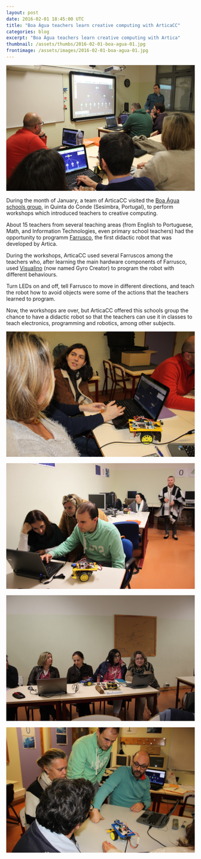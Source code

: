 ```yaml
---
layout: post
date: 2016-02-01 18:45:00 UTC
title: "Boa Água teachers learn creative computing with ArticaCC"
categories: blog
excerpt: "Boa Água teachers learn creative computing with Artica"
thumbnail: /assets/thumbs/2016-02-01-boa-agua-01.jpg
frontimage: /assets/images/2016-02-01-boa-agua-01.jpg
---
```


![](/assets/images/2016-02-01-boa-agua-01.jpg)

During the month of January, a team of ArticaCC visited the [Boa Água schools group][1], in Quinta do Conde (Sesimbra, Portugal), to perform workshops which introduced teachers to creative computing.

About 15 teachers from several teaching areas (from English to Portuguese, Math, and Information Technologies, even primary school teachers) had the opportunity to programm [Farrusco][2], the first didactic robot that was developed by Artica. 

During the workshops, ArticaCC used several Farruscos among the teachers who, after learning the main hardware components of Farrusco, used [Visualino][3] (now named Gyro Creator) to program the robot with different behaviours.

Turn LEDs on and off, tell Farrusco to move in different directions, and teach the robot how to avoid objects were some of the actions that the teachers learned to program. 

Now, the workshops are over, but ArticaCC offered this schools group the chance to have a didactic robot so that the teachers can use it in classes to teach electronics, programming and robotics, among other subjects.

![](/assets/images/2016-02-01-boa-agua-02.jpg)

![](/assets/images/2016-02-01-boa-agua-03.jpg)

![](/assets/images/2016-02-01-boa-agua-04.jpg)

![](/assets/images/2016-02-01-boa-agua-05.jpg)

[1]: http://aeboaagua.org/ebiba/
[2]: http://artica.cc/products/#farrusco
[3]: http://gyro.artica.cc/creator

